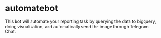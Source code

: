 # automatebot
This bot will automate your reporting task by querying the data to bigquery, doing visualization, and automatically send the image through Telegram Chat.
